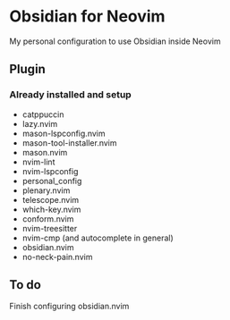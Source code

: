 # Obsidian for Neovim

My personal configuration to use Obsidian inside Neovim

## Plugin

### Already installed and setup

- catppuccin
- lazy.nvim
- mason-lspconfig.nvim
- mason-tool-installer.nvim
- mason.nvim
- nvim-lint
- nvim-lspconfig
- personal_config
- plenary.nvim
- telescope.nvim
- which-key.nvim
- conform.nvim
- nvim-treesitter
- nvim-cmp (and autocomplete in general)
- obsidian.nvim
- no-neck-pain.nvim

## To do

Finish configuring obsidian.nvim
